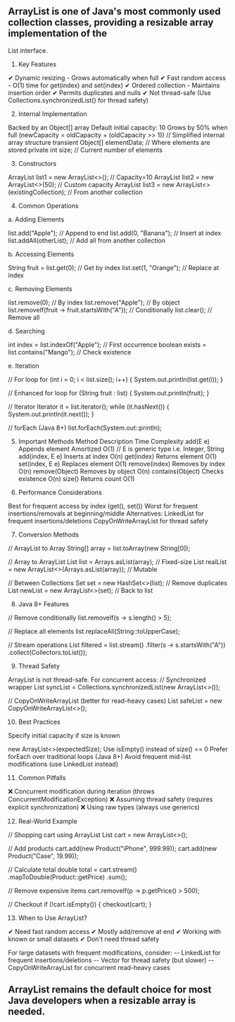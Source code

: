 
## ArrayList is one of Java's most commonly used collection classes, providing a resizable array implementation of the 
   List interface.

1. Key Features

✔ Dynamic resizing - Grows automatically when full
✔ Fast random access - O(1) time for get(index) and set(index)
✔ Ordered collection - Maintains insertion order
✔ Permits duplicates and nulls
✔ Not thread-safe (Use Collections.synchronizedList() for thread safety)

2. Internal Implementation

Backed by an Object[] array
Default initial capacity: 10
Grows by 50% when full (newCapacity = oldCapacity + (oldCapacity >> 1))
// Simplified internal array structure
transient Object[] elementData; // Where elements are stored
private int size; // Current number of elements

3. Constructors

ArrayList<String> list1 = new ArrayList<>(); // Capacity=10
ArrayList<String> list2 = new ArrayList<>(50); // Custom capacity
ArrayList<String> list3 = new ArrayList<>(existingCollection); // From another collection

4. Common Operations

a. Adding Elements

list.add("Apple"); // Append to end
list.add(0, "Banana"); // Insert at index
list.addAll(otherList); // Add all from another collection

b. Accessing Elements

String fruit = list.get(0); // Get by index
list.set(1, "Orange"); // Replace at index

c. Removing Elements

list.remove(0); // By index
list.remove("Apple"); // By object
list.removeIf(fruit -> fruit.startsWith("A")); // Conditionally
list.clear(); // Remove all

d. Searching

int index = list.indexOf("Apple"); // First occurrence
boolean exists = list.contains("Mango"); // Check existence

e. Iteration

// For loop
for (int i = 0; i < list.size(); i++) {
System.out.println(list.get(i));
}

// Enhanced for loop
for (String fruit : list) {
System.out.println(fruit);
}

// Iterator
Iterator<String> it = list.iterator();
while (it.hasNext()) {
System.out.println(it.next());
}

// forEach (Java 8+)
list.forEach(System.out::println);

5. Important Methods
Method	            Description	                Time Complexity
add(E e)	        Appends element	            Amortized O(1) // E is generic type i.e. Integer, String
add(index, E e)	    Inserts at index	            O(n)
get(index)	        Returns element	                O(1)
set(index, E e) 	Replaces element	            O(1)
remove(index)	    Removes by index	            O(n)
remove(Object)	    Removes by object	            O(n)
contains(Object)	Checks existence	            O(n)
size()	            Returns count	                O(1)

6. Performance Considerations

Best for frequent access by index (get(), set())
Worst for frequent insertions/removals at beginning/middle
Alternatives:
LinkedList for frequent insertions/deletions
CopyOnWriteArrayList for thread safety

7. Conversion Methods

// ArrayList to Array
String[] array = list.toArray(new String[0]);

// Array to ArrayList
List<String> list = Arrays.asList(array); // Fixed-size
List<String> realList = new ArrayList<>(Arrays.asList(array)); // Mutable

// Between Collections
Set<String> set = new HashSet<>(list); // Remove duplicates
List<String> newList = new ArrayList<>(set); // Back to list

8. Java 8+ Features

// Remove conditionally
list.removeIf(s -> s.length() > 5);

// Replace all elements
list.replaceAll(String::toUpperCase);

// Stream operations
List<String> filtered = list.stream()
.filter(s -> s.startsWith("A"))
.collect(Collectors.toList());

9. Thread Safety

ArrayList is not thread-safe. For concurrent access:
// Synchronized wrapper
List<String> syncList = Collections.synchronizedList(new ArrayList<>());

// CopyOnWriteArrayList (better for read-heavy cases)
List<String> safeList = new CopyOnWriteArrayList<>();

10. Best Practices

Specify initial capacity if size is known

new ArrayList<>(expectedSize);
Use isEmpty() instead of size() == 0
Prefer forEach over traditional loops (Java 8+)
Avoid frequent mid-list modifications (use LinkedList instead)

11. Common Pitfalls

❌ Concurrent modification during iteration (throws ConcurrentModificationException)
❌ Assuming thread safety (requires explicit synchronization)
❌ Using raw types (always use generics)

12. Real-World Example

// Shopping cart using ArrayList
List<Product> cart = new ArrayList<>();

// Add products
cart.add(new Product("iPhone", 999.99));
cart.add(new Product("Case", 19.99));

// Calculate total
double total = cart.stream()
.mapToDouble(Product::getPrice)
.sum();

// Remove expensive items
cart.removeIf(p -> p.getPrice() > 500);

// Checkout
if (!cart.isEmpty()) {
checkout(cart);
}

13. When to Use ArrayList?

✔ Need fast random access
✔ Mostly add/remove at end
✔ Working with known or small datasets
✔ Don't need thread safety

For large datasets with frequent modifications, consider:
-- LinkedList for frequent insertions/deletions
-- Vector for thread safety (but slower)
-- CopyOnWriteArrayList for concurrent read-heavy cases

## ArrayList remains the default choice for most Java developers when a resizable array is needed.
